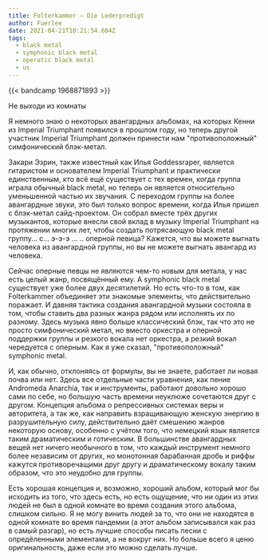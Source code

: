 ```yaml
---
title: Folterkammer — Die Lederpredigt
author: Fuerlee
date: 2021-04-21T10:21:54.604Z
tags:
  - black metal
  - symphonic black metal
  - operatic black metal
  - us
---
```

{{< bandcamp 1968871893 >}}

Не выходи из комнаты



Я немного знаю о некоторых авангардных альбомах, на которых Кенни из Imperial Triumphant появился в прошлом году, но теперь другой участник Imperial Triumphant должен принести нам "противоположный" симфонический блэк-метал.



Закари Эзрин, также известный как Илья Goddessraper, является гитаристом и основателем Imperial Triumphant и практически единственным, кто всё ещё существует с тех времен, когда группа играла обычный black metal, но теперь он является относительно уменьшенной частью их звучания. С переходом группы на более авангардные звуки, это был только вопрос времени, когда Илья пришел с блэк-метал сайд-проектом. Он собрал вместе трёх других музыкантов, которые внесли свой вклад в музыку Imperial Triumphant на протяжении многих лет, чтобы создать потрясающую black metal группу... с... э-э-э ... .. оперной певица? Кажется, что вы можете выгнать человека из авангардной группы, но вы не можете выгнать авангард из человека.



Сейчас оперные певцы не являются чем-то новым для метала, у нас есть целый жанр, посвящённый ему. А symphonic black metal существует уже более двух десятилетий. Но есть что-то в том, как Folterkammer объединяет эти знакомые элементы, что действительно поражает. И давняя тактика создания авангардной музыки состояла в том, чтобы ставить два разных жанра рядом или исполнять их по разному. Здесь музыка явно больше классический блэк, так что это не просто симфонический метал, но вместо оркестра и оперной поддержки группы и резкого вокала нет оркестра, а резкий вокал чередуется с оперным. Как я уже сказал, "противоположный" symphonic metal.



И, как обычно, отклоняясь от формулы, вы не знаете, работает ли новая почва или нет. Здесь все отдельные части уравнения, как пение Andromeda Anarchia, так и инструменты, работают довольно хорошо сами по себе, но большую часть времени неуклюже сочетаются друг с другом. Концепция альбома о репрессивных системах веры и авторитета, а так же, как направить взращивающую женскую энергию в разрушительную силу, действительно даёт смешению жанров некоторую основу, особенно с учётом того, что немецкий язык является таким драматическим и готическим. В большинстве авангардных вещей нет ничего необычного в том, что каждый инструмент немного более независим от других, но монотонная барабанная дробь и риффы кажутся противоречащими друг другу и драматическому вокалу таким образом, что это неудобно для группы.



Есть хорошая концепция и, возможно, хороший альбом, который мог бы исходить из того, что здесь есть, но есть ощущение, что ни один из этих людей не был в одной комнате во время создания этого альбома, слишком сильно. Я не могу винить людей за то, что они не находятся в одной комнате во время пандемии (а этот альбом записывался как раз в самый разгар), но есть лучшие способы писать песни с опредёленными элементами, а не вокруг них. Но больше всего я ценю оригинальность, даже если это можно сделать лучше.